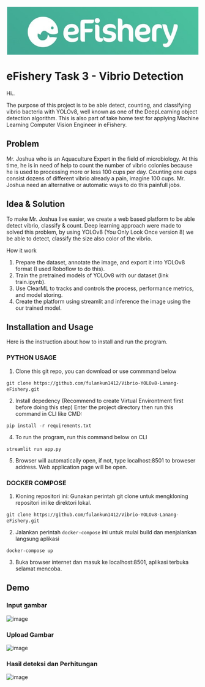 <div align="center" style="text-align: center">

<p style="text-align: center">
  <img align="center" src="efisherylogolandscape.jpg" alt="eFishery" width="500">
</p>

</div>

# eFishery Task 3 - Vibrio Detection
<p> Hi.. </p>
The purpose of this project is to be able detect, counting, and classifying vibrio bacteria with YOLOv8, well known as one of the DeepLearning object detection algorithm.
This is also part of take home test for applying Machine Learning Computer Vision Engineer in eFishery.

## Problem
Mr. Joshua who is an Aquaculture Expert in the field of microbiology. At this time, he is in need of help to count the number of vibrio colonies because he is used to processing more or less 100 cups per day. Counting one cups consist dozens of different vibrio already a pain, imagine 100 cups. 
Mr. Joshua need an alternative or automatic ways to do this painfull jobs.
  
## Idea & Solution
To make Mr. Joshua live easier, we create a web based platform to be able detect vibrio, classify & count.
Deep learning approach were made to solved this problem, by using YOLOv8 (You Only Look Once version 8) we be able to detect, classify the size also color of the vibrio.

  How it work
  1. Prepare the dataset, annotate the image, and export it into YOLOv8 format (I used Roboflow to do this).
  2. Train the pretrained models of YOLOv8 with our dataset (link train.ipynb).
  3. Use ClearML to tracks and controls the process, performance metrics, and model storing.
  4. Create the platform using streamlit and inference the image using the our trained model.
  
## Installation and Usage
Here is the instruction about how to install and run the program.
<br>
### PYTHON USAGE
1. Clone this git repo, you can download or use commmand below
```
git clone https://github.com/fulankun1412/Vibrio-YOLOv8-Lanang-eFishery.git
```
2. Install depedency (Recommend to create Virtual Environtment first before doing this step)
   Enter the project directory then run this command in CLI like CMD:
```
pip install -r requirements.txt
```
4. To run the program, run this command below on CLI
```
streamlit run app.py
```
5. Browser will automatically open, if not, type localhost:8501 to broweser address. Web application page will be open.

### DOCKER COMPOSE
1. Kloning repositori ini: Gunakan perintah git clone untuk mengkloning repositori ini ke direktori lokal.
```
git clone https://github.com/fulankun1412/Vibrio-YOLOv8-Lanang-eFishery.git
```
2. Jalankan perintah `docker-compose` ini untuk mulai build dan menjalankan langsung aplikasi
```
docker-compose up
```
3. Buka browser internet dan masuk ke localhost:8501, aplikasi terbuka selamat mencoba.

## Demo
### Input gambar
![image](https://github.com/fulankun1412/Vibrio-YOLOv8-Lanang-eFishery/assets/16248869/9dea2503-535f-41e3-bb46-01db01686667)
### Upload Gambar
![image](https://github.com/fulankun1412/Vibrio-YOLOv8-Lanang-eFishery/assets/16248869/3899a2d9-a9fe-4bc0-b627-d0f1a9c33d66)
### Hasil deteksi dan Perhitungan
![image](https://github.com/fulankun1412/Vibrio-YOLOv8-Lanang-eFishery/assets/16248869/08175c0a-2a99-46d4-8176-a72b9e5da08e)
